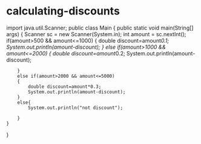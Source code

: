 # calculating-discounts
import java.util.Scanner;
public class Main
{
    public static void main(String[] args) {
        Scanner sc = new Scanner(System.in);
        int amount = sc.nextInt();
        if(amount>500 && amount<=1000) {
            double discount=amount*0.1;
            System.out.println(amount-discount);
        } 
        else if(amount>1000 && amount<=2000) {
            double discount=amount*0.2;
            System.out.println(amount-discount);
            
        }
        else if(amount>2000 && amount<=5000)
        {
            double discount=amount*0.3;
            System.out.println(amount-discount); 
        }
        else{
            System.out.println("not discount");
            
        }
    }
}
